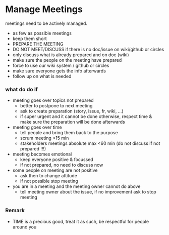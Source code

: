 # Manage Meetings

meetings need to be actively managed.

- as few as possible meetings
- keep them short
- PREPARE THE MEETING
- DO NOT MEET/DISCUSS if there is no doc/issue on wiki/github or circles
- only discuss what is already prepared and on doc (wiki)
- make sure the people on the meeting have prepared
- force to use our wiki system / github or circles
- make sure everyone gets the info afterwards
- follow up on what is needed

### what do do if

- meeting goes over topics not prepared
  - better to postpone to next meeting
  - ask to create preparation (story, issue, fr, wiki, ...)
  - if super urgent and it cannot be done otherwise, respect time & make sure the preparation will be done afterwards
- meeting goes over time
  - tell people and bring them back to the purpose
  - scrum meeting <15 min
  - stakeholders meetings absolute max <60 min (do not discuss if not prepared !!!)
- meeting becomes emotional
  - keep everyone positive & focussed
  - if not prepared, no need to discuss now
- some people on meeting are not positive
  - ask then to change attitude
  - if not possible stop meeting
- you are in a meeting and the meeting owner cannot do above
  - tell meeting owner about the issue, if no improvement ask to stop meeting

### Remark

- TIME is a precious good, treat it as such, be respectful for people around you
